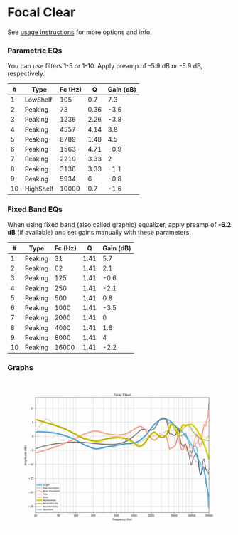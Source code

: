 # Focal Clear
See [usage instructions](https://github.com/jaakkopasanen/AutoEq#usage) for more options and info.

### Parametric EQs
You can use filters 1-5 or 1-10. Apply preamp of -5.9 dB or -5.9 dB, respectively.

|   # | Type      |   Fc (Hz) |    Q |   Gain (dB) |
|-----|-----------|-----------|------|-------------|
|   1 | LowShelf  |       105 | 0.7  |         7.3 |
|   2 | Peaking   |        73 | 0.36 |        -3.6 |
|   3 | Peaking   |      1236 | 2.26 |        -3.8 |
|   4 | Peaking   |      4557 | 4.14 |         3.8 |
|   5 | Peaking   |      8789 | 1.48 |         4.5 |
|   6 | Peaking   |      1563 | 4.71 |        -0.9 |
|   7 | Peaking   |      2219 | 3.33 |         2   |
|   8 | Peaking   |      3136 | 3.33 |        -1.1 |
|   9 | Peaking   |      5934 | 6    |        -0.8 |
|  10 | HighShelf |     10000 | 0.7  |        -1.6 |

### Fixed Band EQs
When using fixed band (also called graphic) equalizer, apply preamp of **-6.2 dB** (if available) and set gains manually with these parameters.

|   # | Type    |   Fc (Hz) |    Q |   Gain (dB) |
|-----|---------|-----------|------|-------------|
|   1 | Peaking |        31 | 1.41 |         5.7 |
|   2 | Peaking |        62 | 1.41 |         2.1 |
|   3 | Peaking |       125 | 1.41 |        -0.6 |
|   4 | Peaking |       250 | 1.41 |        -2.1 |
|   5 | Peaking |       500 | 1.41 |         0.8 |
|   6 | Peaking |      1000 | 1.41 |        -3.5 |
|   7 | Peaking |      2000 | 1.41 |         0   |
|   8 | Peaking |      4000 | 1.41 |         1.6 |
|   9 | Peaking |      8000 | 1.41 |         4   |
|  10 | Peaking |     16000 | 1.41 |        -2.2 |

### Graphs
![](./Focal%20Clear.png)
